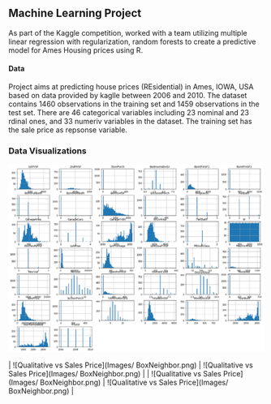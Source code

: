 ## Machine Learning Project
As part of the Kaggle competition, worked with a team utilizing multiple linear regression with regularization, random forests to create a predictive model for Ames Housing prices using R.

#### Data 
Project aims at predicting house prices (REsidential) in Ames, IOWA, USA based on data provided by kaglle between 2006 and 2010. The dataset contains 1460 observations in the training set and 1459 observations in the test set. There are 46 categorical variables including 23 nominal and 23 rdinal ones, and 33 numeriv variables in the dataset. The training set has the sale price as repsonse variable.

### Data Visualizations
![Univariate Ananlysis](Images/histograms.png)


| ![Qualitative vs Sales Price](Images/ BoxNeighbor.png)  | ![Qualitative vs Sales Price](Images/ BoxNeighbor.png) |
| ![Qualitative vs Sales Price](Images/ BoxNeighbor.png)  | ![Qualitative vs Sales Price](Images/ BoxNeighbor.png) |

